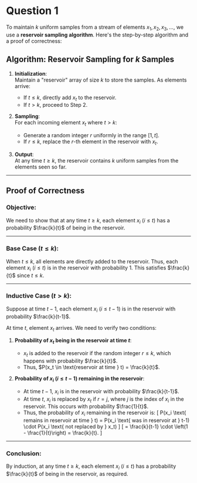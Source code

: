 # Question 1

To maintain $k$ uniform samples from a stream of elements $x_1, x_2, x_3, \ldots$, we use a **reservoir sampling algorithm**. Here's the step-by-step algorithm and a proof of correctness:

## Algorithm: Reservoir Sampling for $k$ Samples

1. **Initialization**:  
   Maintain a "reservoir" array of size $k$ to store the samples. As elements arrive:
   - If $t \le k$, directly add $x_t$ to the reservoir.
   - If $t > k$, proceed to Step 2.

2. **Sampling**:  
   For each incoming element $x_t$ where $t > k$:
   - Generate a random integer $r$ uniformly in the range $[1, t]$.
   - If $r \le k$, replace the $r$-th element in the reservoir with $x_t$.

3. **Output**:  
   At any time $t \ge k$, the reservoir contains $k$ uniform samples from the elements seen so far.

---

## Proof of Correctness

### **Objective**:

We need to show that at any time $t \ge k$, each element $x_i$ ($i \le t$) has a probability $\frac{k}{t}$ of being in the reservoir.

---

### **Base Case** ($t \le k$):

When $t \le k$, all elements are directly added to the reservoir. Thus, each element $x_i$ ($i \le t$) is in the reservoir with probability $1$. This satisfies $\frac{k}{t}$ since $t \le k$.

---

### **Inductive Case** ($t > k$):

Suppose at time $t-1$, each element $x_i$ ($i \le t-1$) is in the reservoir with probability $\frac{k}{t-1}$.

At time $t$, element $x_t$ arrives. We need to verify two conditions:

1. **Probability of $x_t$ being in the reservoir at time $t$**:
   - $x_t$ is added to the reservoir if the random integer $r \le k$, which happens with probability $\frac{k}{t}$.
   - Thus, $P(x_t \in \text{reservoir at time } t) = \frac{k}{t}$.

2. **Probability of $x_i$ ($i \le t-1$) remaining in the reservoir**:
   - At time $t-1$, $x_i$ is in the reservoir with probability $\frac{k}{t-1}$.
   - At time $t$, $x_i$ is replaced by $x_t$ if $r = j$, where $j$ is the index of $x_i$ in the reservoir. This occurs with probability $\frac{1}{t}$.
   - Thus, the probability of $x_i$ remaining in the reservoir is:
     \[
     P(x_i \text{ remains in reservoir at time } t) = P(x_i \text{ was in reservoir at } t-1) \cdot P(x_i \text{ not replaced by } x_t)
     \]
     \[
     = \frac{k}{t-1} \cdot \left(1 - \frac{1}{t}\right) = \frac{k}{t}.
     \]

---

### **Conclusion**:

By induction, at any time $t \ge k$, each element $x_i$ ($i \le t$) has a probability $\frac{k}{t}$ of being in the reservoir, as required.
